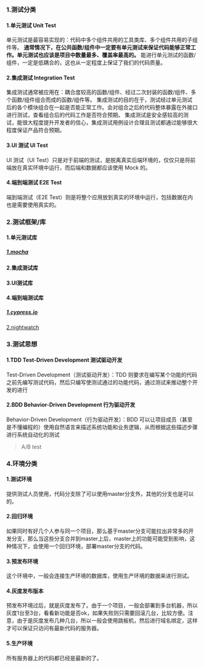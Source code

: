 ### 1.测试分类

#### 1.单元测试 Unit Test

单元测试是最容易实现的：代码中多个组件共用的工具类库、多个组件共用的子组件等。
**通常情况下，在公共函数/组件中一定要有单元测试来保证代码能够正常工作。单元测试也应该是项目中数量最多、覆盖率最高的。**
能进行单元测试的函数/组件，一定是低耦合的，这也从一定程度上保证了我们的代码质量。

#### 2.集成测试 Integration Test

集成测试通常被应用在：耦合度较高的函数/组件、经过二次封装的函数/组件、多个函数/组件组合而成的函数/组件等。
集成测试的目的在于，测试经过单元测试后的各个模块组合在一起是否能正常工作。会对组合之后的代码整体暴露在外接口进行测试，查看组合后的代码工作是否符合预期。
集成测试是安全感较高的测试，能很大程度提升开发者的信心，集成测试用例设计合理且测试都通过能够很大程度保证产品符合预期。

#### 3.UI 测试 UI Test

UI 测试（UI Test）只是对于前端的测试，是脱离真实后端环境的，仅仅只是将前端放在真实环境中运行，而后端和数据都应该使用 Mock 的。

#### 4.端到端测试 E2E Test

端到端测试（E2E Test）则是将整个应用放到真实的环境中运行，包括数据在内也是需要使用真实的。

### 2.测试框架/库

#### 1.单元测试库

##### [1.mocha](https://mochajs.org/)

#### 2.集成测试库

#### 3.UI测试库

#### 4.端到端测试库

##### [1.cypress.io](https://www.cypress.io/)

[2.nightwatch](https://nightwatchjs.org/)



### 3.测试思想

#### 1.TDD  Test-Driven Development 测试驱动开发

Test-Driven Development（测试驱动开发）：TDD 则要求在编写某个功能的代码之前先编写测试代码，然后只编写使测试通过的功能代码，通过测试来推动整个开发的进行

#### 2.BDD Behavior-Driven Development 行为驱动开发

Behavior-Driven Development（行为驱动开发）：BDD 可以让项目成员（甚至是不懂编程的）使用自然语言来描述系统功能和业务逻辑，从而根据这些描述步骤进行系统自动化的测试

> A/B  test

### 4.环境分类

#### 1.测试环境

提供测试人员使用，代码分支除了可以使用master分支外，其他的分支也是可以的。

#### 2.回归环境

如果同时有好几个人参与同一个项目，那么基于master分支可能拉出非常多的开发分支，那么当这些分支合并到master上后，master上的功能可能受到影响，这种情况下，会使用一个回归环境，部署master分支的代码。

#### 3.预发布环境

这个环境中，一般会连接生产环境的数据库，使用生产环境的数据来进行测试。

#### 4.灰度发布版本

预发布环境过后，就是灰度发布了。由于一个项目，一般会部署到多台机器，所以灰度1台至3台，看看新功能是否ok，如果失败则只需要回滚几台，比较方便。注意，由于是灰度发布几种几台，所以一般会使用跳板机，然后进行域名绑定，这样才可以保证只访问有最新代码的服务器。

#### 5.生产环境

所有服务器上的代码都已经是最新的了。